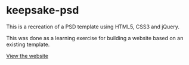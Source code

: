 # keepsake-psd

This is a recreation of a PSD template using HTML5, CSS3 and jQuery.

This was done as a learning exercise for building a website based on an existing template.

[View the website](https://valcatpat.github.io/keepsake-psd/)
